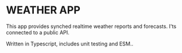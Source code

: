 # WEATHER APP

This app provides synched realtime weather reports and forecasts. I'ts connected to a public API.

Written in Typescript, includes unit testing and ESM..
